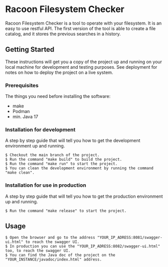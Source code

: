 # Racoon Filesystem Checker

Racoon Filesystem Checker is a tool to operate with your filesystem. It is an easy to use restful API. The first version
of the tool is able to create a file catalog, and it stores the previous searches in a history. 

## Getting Started

These instructions will get you a copy of the project up and running on your local machine for development and testing purposes. See deployment for notes on how to deploy the project on a live system.

### Prerequisites

The things you need before installing the software:

* make
* Podman
* min. Java 17

### Installation for development

A step by step guide that will tell you how to get the development environment up and running.

```
$ Checkout the main branch of the project.
$ Run the command "make build" to build the project.
$ Run the command "make run" to start the project.
$ You can clean the development environment by running the command "make clean".
```

### Installation for use in production

A step by step guide that will tell you how to get the production environment up and running.

```
$ Run the command "make release" to start the project.
```


## Usage

```
$ Open the browser and go to the address "YOUR_IP_ADRESS:8081/swagger-ui.html" to reach the swagger UI.
$ In production you can use the "YOUR_IP_ADRESS:8082/swagger-ui.html" too, to reach the swagger UI.
$ You can find the Java doc of the project on the "YOUR_INSTANCE/javadoc/index.html" address.
```
